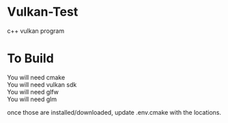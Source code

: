 # Vulkan-Test
 c++ vulkan program

# To Build
You will need cmake  
You will need vulkan sdk  
You will need glfw  
You will need glm  
  
once those are installed/downloaded, update .env.cmake with the locations.